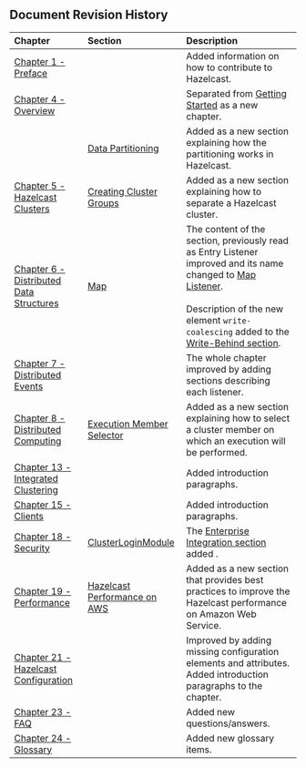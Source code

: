 

## Document Revision History

|Chapter|Section|Description|
|:-------|:-------|:-----------|
|[Chapter 1 - Preface](#preface)||Added information on how to contribute to Hazelcast.|
|[Chapter 4 - Overview](#overview)||Separated from [Getting Started](#getting-started) as a new chapter.|
||[Data Partitioning](#data-partitioning)|Added as a new section explaining how the partitioning works in Hazelcast.|
|[Chapter 5 - Hazelcast Clusters](#hazelcast-clusters)|[Creating Cluster Groups](#creating-cluster-groups)|Added as a new section explaining how to separate a Hazelcast cluster.|
|[Chapter 6 - Distributed Data Structures](#distributed-data-structures)|[Map](#map)|The content of the section, previously read as Entry Listener improved and its name changed to [Map Listener](#map-listener).<br><br> Description of the new element `write-coalescing` added to the [Write-Behind section](#write-behind). |
|[Chapter 7 - Distributed Events](#distributed-events)||The whole chapter improved by adding sections describing each listener.|
|[Chapter 8 - Distributed Computing](#distributed-computing)|[Execution Member Selector](#execution-member-selector)|Added as a new section explaining how to select a cluster member on which an execution will be performed.|
|[Chapter 13 - Integrated Clustering](#integrated-clustering)||Added introduction paragraphs.|
|[Chapter 15 - Clients](#clients)||Added introduction paragraphs.|
|[Chapter 18 - Security](#security)|[ClusterLoginModule](#clusterloginmodule)|The [Enterprise Integration section](#enterprise-integration) added .|
|[Chapter 19 - Performance](#performance)|[Hazelcast Performance on AWS](#hazelcast-performance-on-aws)|Added as a new section that provides best practices to improve the Hazelcast performance on Amazon Web Service.|
|[Chapter 21 - Hazelcast Configuration](#hazelcast-configuration)||Improved by adding missing configuration elements and attributes. Added introduction paragraphs to the chapter.|
|[Chapter 23 - FAQ](#frequently-asked-questions)||Added new questions/answers.|
|[Chapter 24 - Glossary](#glossary)||Added new glossary items.|






<br> </br>


